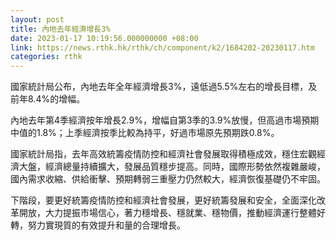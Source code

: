 ```yaml
---
layout: post
title: 內地去年經濟增長3%
date: 2023-01-17 10:19:56.000000000 +08:00
link: https://news.rthk.hk/rthk/ch/component/k2/1684202-20230117.htm
categories: rthk
---
```


國家統計局公布，內地去年全年經濟增長3%，遠低過5.5%左右的增長目標，及前年8.4%的增幅。

內地去年第4季經濟按年增長2.9%，增幅自第3季的3.9%放慢，但高過市場預期中值的1.8%；上季經濟按季比較為持平，好過市場原先預期跌0.8%。

國家統計局指，去年高效統籌疫情防控和經濟社會發展取得積極成效，穩住宏觀經濟大盤，經濟總量持續擴大，發展品質穩步提高。同時，國際形勢依然複雜嚴峻，國內需求收縮、供給衝擊、預期轉弱三重壓力仍然較大，經濟恢復基礎仍不牢固。

下階段，要更好統籌疫情防控和經濟社會發展，更好統籌發展和安全，全面深化改革開放，大力提振市場信心，著力穩增長、穩就業、穩物價，推動經濟運行整體好轉，努力實現質的有效提升和量的合理增長。
